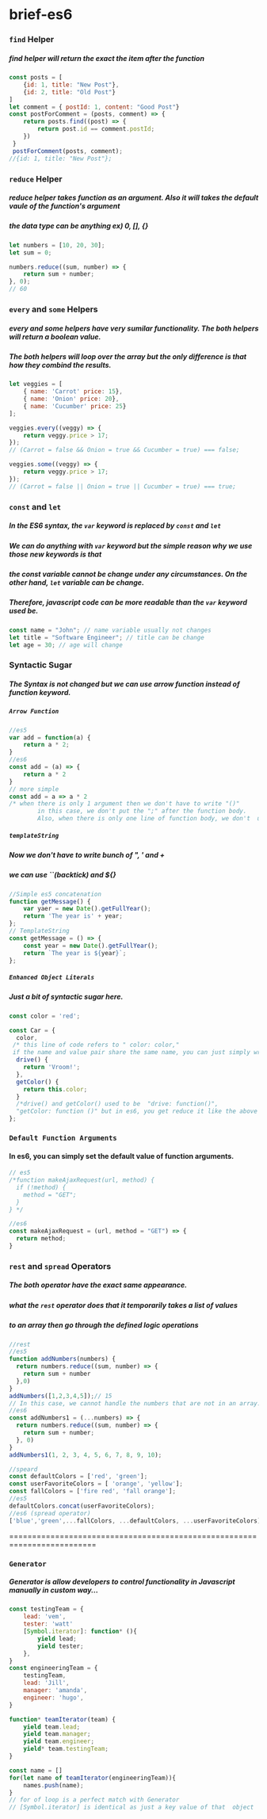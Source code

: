 # brief-es6

### `find` Helper
##### find helper will return the exact the item after the function
``` js 
const posts = [
    {id: 1, title: "New Post"},
    {id: 2, title: "Old Post"}
]
let comment = { postId: 1, content: "Good Post"}
const postForComment = (posts, comment) => {
    return posts.find((post) => {
        return post.id == comment.postId;  
    })
 }
 postForComment(posts, comment);
//{id: 1, title: "New Post"};

```

### `reduce` Helper
##### reduce helper takes function as an argument. Also it will takes the default vaule of the function's argument 
#####  the data type can be anything ex) 0, [], {}

``` js
let numbers = [10, 20, 30];
let sum = 0;

numbers.reduce((sum, number) => {
    return sum + number;
}, 0);
// 60
```
### `every` and `some` Helpers
##### every and some helpers have very sumilar functionality. The both helpers will return a boolean value. 
##### The both helpers will loop over the array but the only difference is that how they combind the results.
``` js
let veggies = [ 
    { name: 'Carrot' price: 15},
    { name: 'Onion' price: 20},
    { name: 'Cucumber' price: 25}
];

veggies.every((veggy) => {
    return veggy.price > 17;
});
// (Carrot = false && Onion = true && Cucumber = true) === false;

veggies.some((veggy) => {
    return veggy.price > 17;
});
// (Carrot = false || Onion = true || Cucumber = true) === true;
```

### `const` and `let`
##### In the ES6 syntax, the `var` keyword is replaced by `const` and `let` 
##### We can do anything with `var` keyword but the simple reason why we use those new keywords is that 
##### the const variable cannot be change under any circumstances. On the other hand, `let` variable can be change.
##### Therefore, javascript code can be more readable than the `var` keyword used be.
```js
const name = "John"; // name variable usually not changes
let title = "Software Engineer"; // title can be change
let age = 30; // age will change
```

### Syntactic Sugar 
##### The Syntax is not changed but we can use arrow function instead of function keyword.
##### `Arrow Function`
```js
//es5
var add = function(a) {
    return a * 2;
}
//es6 
const add = (a) => {
    return a * 2
}
// more simple
const add = a => a * 2
/* when there is only 1 argument then we don't have to write "()" 
        in this case, we don't put the ";" after the function body. 
        Also, when there is only one line of function body, we don't  user "{}" */
```
##### `templateString`
##### Now we don't have to write bunch of ", ' and + 
##### we can use ``(backtick) and ${}
```js
//Simple es5 concatenation
function getMessage() {
    var yaer = new Date().getFullYear();
    return 'The year is' + year;
};
// TemplateString
const getMessage = () => {    
    const year = new Date().getFullYear();
    return `The year is ${year}`;
};
```
##### `Enhanced Object Literals`
##### Just a bit of syntactic sugar here.
```js
const color = 'red';

const Car = {
  color, 
 /* this line of code refers to " color: color," 
 if the name and value pair share the same name, you can just simply write one of it */
  drive() {
    return 'Vroom!';
  },
  getColor() {
    return this.color;
  }
  /*drive() and getColor() used to be  "drive: function()",
  "getColor: function ()" but in es6, you get reduce it like the above */
};
```

### `Default Function Arguments`
#### In es6, you can simply set the default value of function arguments.
```js
// es5
/*function makeAjaxRequest(url, method) {
  if (!method) {
    method = "GET";
  }
} */

//es6
const makeAjaxRequest = (url, method = "GET") => {
  return method;
} 
```
### `rest` and `spread` Operators
##### The both operator have the exact same appearance.
##### what the `rest` operator does that it temporarily takes a list of values 
##### to an array then go through the defined logic operations 
```js
//rest
//es5
function addNumbers(numbers) {
  return numbers.reduce((sum, number) => {
    return sum + number
  },0)
}
addNumbers([1,2,3,4,5]);// 15
// In this case, we cannot handle the numbers that are not in an array.
//es6
const addNumbers1 = (...numbers) => {
  return numbers.reduce((sum, number) => {
    return sum + number;
  }, 0)
}
addNumbers1(1, 2, 3, 4, 5, 6, 7, 8, 9, 10);

//speard
const defaultColors = ['red', 'green'];
const userFavoriteColors = [ 'orange', 'yellow'];
const fallColors = ['fire red', 'fall orange'];
//es5
defaultColors.concat(userFavoriteColors);
//es6 (spread operator)
['blue','green',...fallColors, ...defaultColors, ...userFavoriteColors];
```

=========================================================================

### `Generator`

##### Generator is  allow developers to control functionality in Javascript manually in custom way...

```js
const testingTeam = {
    lead: 'vem',
    tester: 'watt'
    [Symbol.iterator]: function* (){
        yield lead;
        yield tester;
    },
}
const engineeringTeam = {
    testingTeam,
    lead: 'Jill',
    manager: 'amanda',
    engineer: 'hugo',
}

function* teamIterator(team) {
    yield team.lead;
    yield team.manager;
    yield team.engineer;
    yield* team.testingTeam;
}

const name = []
for(let name of teamIterator(engineeringTeam)){
    names.push(name);
}
// for of loop is a perfect match with Generator
// [Symbol.iterator] is identical as just a key value of that  object
```




